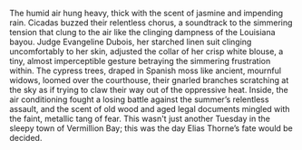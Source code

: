 The humid air hung heavy, thick with the scent of jasmine and impending rain.  Cicadas buzzed their relentless chorus, a soundtrack to the simmering tension that clung to the air like the clinging dampness of the Louisiana bayou.  Judge Evangeline Dubois, her starched linen suit clinging uncomfortably to her skin, adjusted the collar of her crisp white blouse, a tiny, almost imperceptible gesture betraying the simmering frustration within.  The cypress trees, draped in Spanish moss like ancient, mournful widows, loomed over the courthouse, their gnarled branches scratching at the sky as if trying to claw their way out of the oppressive heat.  Inside, the air conditioning fought a losing battle against the summer’s relentless assault, and the scent of old wood and aged legal documents mingled with the faint, metallic tang of fear.  This wasn't just another Tuesday in the sleepy town of Vermillion Bay; this was the day Elias Thorne’s fate would be decided.
